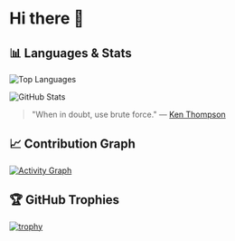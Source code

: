 # Hi there 👋

## 📊 Languages & Stats

![Top Languages](https://github-readme-stats-git-masterrstaa-rickstaa.vercel.app/api/top-langs/?username=g8rdier&layout=compact&theme=dark&hide_border=true&include_all_commits=true&count_private=true&show_icons=true&langs_count=10)

![GitHub Stats](https://github-readme-stats-git-masterrstaa-rickstaa.vercel.app/api?username=g8rdier&show_icons=true&theme=dark&hide_border=true&include_all_commits=true&count_private=true&show_icons=true&include_all_commits=true)

> "When in doubt, use brute force." — [Ken Thompson](https://en.wikipedia.org/wiki/Ken_Thompson)

## 📈 Contribution Graph
[![Activity Graph](https://github-readme-activity-graph.vercel.app/graph?username=g8rdier&theme=github-dark&hide_border=true)](https://github.com/g8rdier)

## 🏆 GitHub Trophies
[![trophy](https://github-profile-trophy.vercel.app/?username=g8rdier&theme=darkhub&no-frame=true&column=4)](https://github.com/g8rdier)

